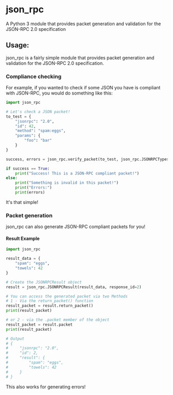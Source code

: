 # json_rpc
A Python 3 module that provides packet generation and validation for the JSON-RPC 2.0 specification

## Usage:

json_rpc is a fairly simple module that provides packet generation and validation for the JSON-RPC 2.0 specification.

### Compliance checking


For example, if you wanted to check if some JSON you have is compliant with JSON-RPC, you would do something like this:

```python
import json_rpc

# Let's check a JSON packet!
to_test = {
    "jsonrpc": "2.0",
    "id": 42,
    "method": "spam:eggs",
    "params": {
        "foo": "bar"
    }
}

success, errors = json_rpc.verify_packet(to_test, json_rpc.JSONRPCTypes.REQUEST)

if success == True:
    print("Success! This is a JSON-RPC compliant packet!")
else:
    print("Something is invalid in this packet!")
    print("Errors:")
    print(errors)
```

It's that simple!

### Packet generation

json_rpc can also generate JSON-RPC compliant packets for you!

#### Result Example

```python
import json_rpc

result_data = {
    "spam": "eggs",
    "towels": 42
}

# Create the JSONRPCResult object
result = json_rpc.JSONRPCResult(result_data, response_id=2)

# You can access the generated packet via two Methods
# 1 - Via the return_packet() function
result_packet = result.return_packet()
print(result_packet)

# or 2 - via the .packet member of the object
result_packet = result.packet
print(result_packet)

# Output
# {
#     "jsonrpc": "2.0",
#     "id": 2,
#     "result": {
#         "spam": "eggs",
#         "towels": 42
#     }
# }
```

This also works for generating errors!
